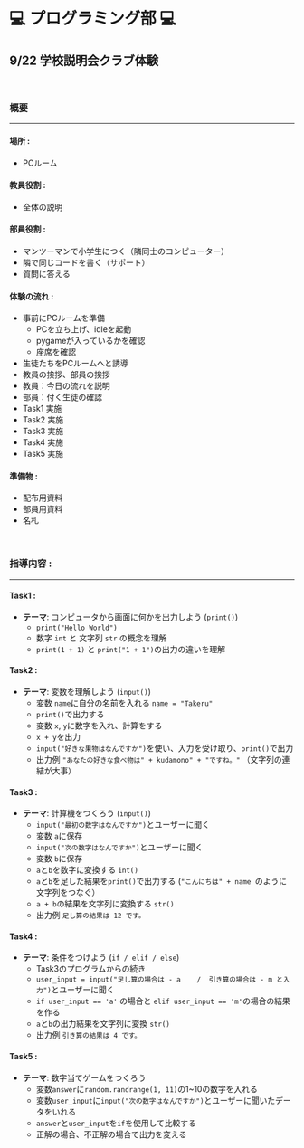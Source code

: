 # :computer: プログラミング部 :computer:
## 9/22 学校説明会クラブ体験
&nbsp;



### 概要
---

#### **場所** : 

- PCルーム


#### **教員役割** :

- 全体の説明



#### **部員役割** : 

- マンツーマンで小学生につく（隣同士のコンピューター）
- 隣で同じコードを書く（サポート）
- 質問に答える


#### **体験の流れ** :

- 事前にPCルームを準備
	- PCを立ち上げ、idleを起動
	- pygameが入っているかを確認
	- 座席を確認
- 生徒たちをPCルームへと誘導 
- 教員の挨拶、部員の挨拶
- 教員：今日の流れを説明
- 部員：付く生徒の確認
- Task1 実施
- Task2 実施
- Task3 実施
- Task4 実施
- Task5 実施


#### **準備物** :

- 配布用資料
- 部員用資料
- 名札

&nbsp;


### **指導内容** :
---

#### **Task1** :

- **テーマ**: コンピュータから画面に何かを出力しよう (`print()`)
	- `print("Hello World")`
	- 数字 `int` と 文字列 `str` の概念を理解
	- `print(1 + 1)` と `print("1 + 1")`の出力の違いを理解


#### **Task2** :

- **テーマ**: 変数を理解しよう (`input()`)
	- 変数 `name`に自分の名前を入れる `name = "Takeru"`
	- `print()`で出力する
	- 変数 `x`, `y`に数字を入れ、計算をする
	- `x + y`を出力
	- `input("好きな果物はなんですか")`を使い、入力を受け取り、`print()`で出力
	- 出力例 `"あなたの好きな食べ物は" + kudamono" + "ですね。"` （文字列の連結が大事）


#### **Task3** :

- **テーマ**: 計算機をつくろう (`input()`)
	- `input("最初の数字はなんですか")`とユーザーに聞く
	- 変数 `a`に保存
	- `input("次の数字はなんですか")`とユーザーに聞く
	- 変数 `b`に保存
	- `a`と`b`を数字に変換する `int()`
	- `a`と`b`を足した結果を`print()`で出力する (`"こんにちは" + name `のように文字列をつなぐ）
	- `a + b`の結果を文字列に変換する `str()`
	- 出力例 `足し算の結果は 12 です。`



#### **Task4** :

- **テーマ**: 条件をつけよう (`if / elif / else`)
	- Task3のプログラムからの続き
	- `user_input = input("足し算の場合は - a    /  引き算の場合は - m と入力")`とユーザーに聞く
	- `if user_input == 'a'` の場合と `elif user_input == 'm'`の場合の結果を作る
	- `a`と`b`の出力結果を文字列に変換 `str()`
	- 出力例 `引き算の結果は 4 です。`


#### **Task5** :

- **テーマ**: 数字当てゲームをつくろう
	- 変数`answer`に`random.randrange(1, 11)`の1~10の数字を入れる
	- 変数`user_input`に`input("次の数字はなんですか")`とユーザーに聞いたデータをいれる
	- `answer`と`user_input`を`if`を使用して比較する
	- 正解の場合、不正解の場合で出力を変える








